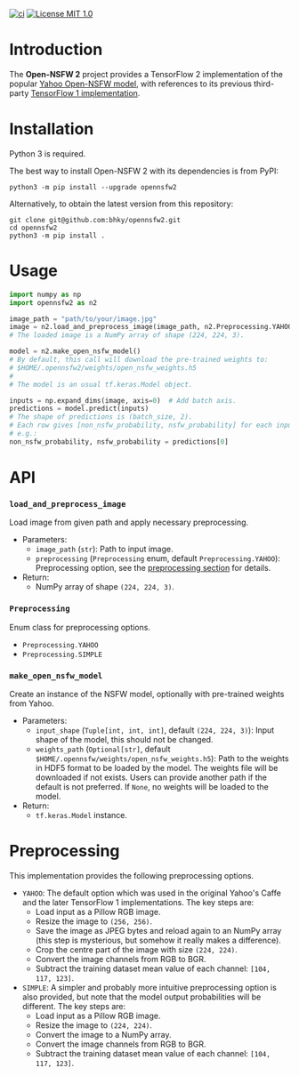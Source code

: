 [![ci](https://github.com/bhky/opennsfw2/actions/workflows/ci.yml/badge.svg)](https://github.com/bhky/opennsfw2/actions)
[![License MIT 1.0](https://img.shields.io/badge/license-MIT%201.0-blue.svg)](LICENSE)

# Introduction

The **Open-NSFW 2** project provides a TensorFlow 2 implementation of the popular 
[Yahoo Open-NSFW model](https://github.com/yahoo/open_nsfw), with references
to its previous third-party 
[TensorFlow 1 implementation](https://github.com/mdietrichstein/tensorflow-open_nsfw).

# Installation

Python 3 is required.

The best way to install Open-NSFW 2 with its dependencies is from PyPI:
```shell
python3 -m pip install --upgrade opennsfw2
```
Alternatively, to obtain the latest version from this repository:
```shell
git clone git@github.com:bhky/opennsfw2.git
cd opennsfw2
python3 -m pip install .
```

# Usage

```python
import numpy as np
import opennsfw2 as n2

image_path = "path/to/your/image.jpg"
image = n2.load_and_preprocess_image(image_path, n2.Preprocessing.YAHOO)
# The loaded image is a NumPy array of shape (224, 224, 3).

model = n2.make_open_nsfw_model()
# By default, this call will download the pre-trained weights to:
# $HOME/.opennsfw2/weights/open_nsfw_weights.h5
#
# The model is an usual tf.keras.Model object.

inputs = np.expand_dims(image, axis=0)  # Add batch axis.
predictions = model.predict(inputs)
# The shape of predictions is (batch_size, 2).
# Each row gives [non_nsfw_probability, nsfw_probability] for each input image,
# e.g.:
non_nsfw_probability, nsfw_probability = predictions[0]
```

# API

### `load_and_preprocess_image`
Load image from given path and apply necessary preprocessing.
- Parameters:
  - `image_path` (`str`): Path to input image.
  - `preprocessing` (`Preprocessing` enum, default `Preprocessing.YAHOO`): 
    Preprocessing option, see the [preprocessing section](#preprocessing) for details.
- Return:
  - NumPy array of shape `(224, 224, 3)`.

### `Preprocessing`
Enum class for preprocessing options.
- `Preprocessing.YAHOO`
- `Preprocessing.SIMPLE`

### `make_open_nsfw_model`
Create an instance of the NSFW model, optionally with pre-trained weights from Yahoo.
- Parameters:
  - `input_shape` (`Tuple[int, int, int]`, default `(224, 224, 3)`):
    Input shape of the model, this should not be changed.
  - `weights_path` (`Optional[str]`, default `$HOME/.opennsfw/weights/open_nsfw_weights.h5`): 
    Path to the weights in HDF5 format to be loaded by the model. 
    The weights file will be downloaded if not exists.
    Users can provide another path if the default is not preferred. If `None`,
    no weights will be loaded to the model.
- Return:
  - `tf.keras.Model` instance.

# Preprocessing

This implementation provides the following preprocessing options.
- `YAHOO`: The default option which was used in the original Yahoo's Caffe and 
  the later TensorFlow 1 implementations. The key steps are:
  - Load input as a Pillow RGB image.
  - Resize the image to `(256, 256)`.
  - Save the image as JPEG bytes and reload again to an NumPy array 
    (this step is mysterious, but somehow it really makes a difference).
  - Crop the centre part of the image with size `(224, 224)`.
  - Convert the image channels from RGB to BGR.
  - Subtract the training dataset mean value of each channel: `[104, 117, 123]`.
- `SIMPLE`: A simpler and probably more intuitive preprocessing option is also provided,
  but note that the model output probabilities will be different.
  The key steps are:
  - Load input as a Pillow RGB image.
  - Resize the image to `(224, 224)`.
  - Convert the image to a NumPy array.
  - Convert the image channels from RGB to BGR.
  - Subtract the training dataset mean value of each channel: `[104, 117, 123]`.
